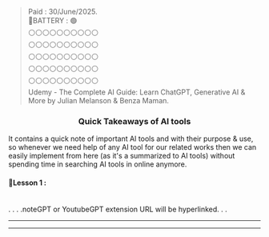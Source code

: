 > Paid : 30/June/2025.  
> 🔋BATTERY : 🟢  
> ⚪⚪⚪⚪⚪⚪⚪⚪⚪⚪  
> ⚪⚪⚪⚪⚪⚪⚪⚪⚪⚪  
> ⚪⚪⚪⚪⚪⚪⚪⚪⚪⚪  
> ⚪⚪⚪⚪⚪⚪⚪⚪⚪⚪  
> ⚪⚪⚪⚪⚪⚪⚪⚪⚪⚪  
> Udemy - The Complete AI Guide: Learn ChatGPT, Generative AI & More by Julian Melanson & Benza Maman.

<h3 align="center">Quick Takeaways of AI tools</h3>

It contains a quick note of important AI tools and with their purpose & use, so whenever we need help of any AI tool for our related works then we can easily implement from here (as it's a summarized to AI tools) without spending time in searching AI tools in online anymore.

#### 🔰Lesson 1 :





<br>
. . . .noteGPT or YoutubeGPT extension
URL will be hyperlinked. . .  

---
---



